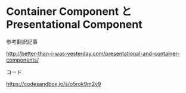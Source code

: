 # Container Component と Presentational Component

参考翻訳記事

http://better-than-i-was-yesterday.com/presentational-and-container-components/

コード

https://codesandbox.io/s/o5rok9m2y9


